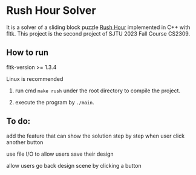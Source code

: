 # Rush Hour Solver

It is a solver of a sliding block puzzle [Rush Hour](https://en.wikipedia.org/wiki/Rush_Hour_(puzzle)) implemented in C++ with fltk. This project is the second project of SJTU 2023 Fall Course CS2309.

## How to run

fltk-version >= 1.3.4

Linux is recommended

1. run cmd `make rush` under the root directory to compile the project.

2. execute the program by `./main`.

## To do:

add the feature that can show the solution step by step when user click another button

use file I/O to allow users save their design 

allow users go back design scene by clicking a button
